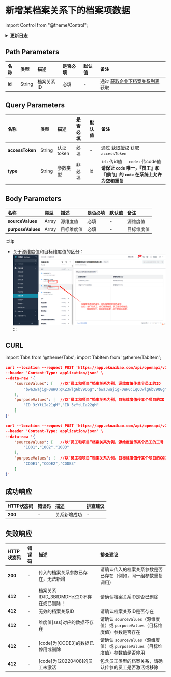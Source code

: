 # 新增某档案关系下的档案项数据

import Control from "@theme/Control";

<Control
method="POST"
url="/api/openapi/v2.1/recordLink/add/$`id`"
/>

<details>
  <summary><b>更新日志</b></summary>
  <div>

  [**1.4.0**](/docs/open-api/notice/update-log#140) -> 🐞 更新了校验逻辑，档案关系类型共六种，全都做参数校验，若传入已删除参数则报错<br/>
  &emsp; &emsp; &emsp; &emsp; &emsp; ● **未激活/已移除** 员工，不能进行任何档案关系数据操作。<br/>
  &emsp; &emsp; &emsp; &emsp; &emsp; ● body参数里传多个值时，校验参数任意一个不存在则报错。<br/>
  &emsp; &emsp; -> 🐞 无效果的新增返回信息提示。<br/>
  [**1.3.0**](/docs/open-api/notice/update-log#130) -> 🆕 新增 `type` 类型参数，支持 `id` 或 `code` 传参。<br/>
  [**1.2.0**](/docs/open-api/notice/update-log#120) -> 🚀 接口升级 `v2.1` 版本，修复了传其他类型自定义档案项ID（非档案关系配置的类型）可以创建成功数据的问题。<br/>

  </div>
</details>

## Path Parameters

| 名称 | 类型 | 描述 | 是否必填 | 默认值 | 备注 |
| :--- | :--- | :--- | :--- |:--- | :--- |
| **id** | String | 档案关系ID | 必填 | - | 通过 [获取企业下档案关系列表](/docs/open-api/recordLink/get-dimension-relation) 获取 | 

## Query Parameters

| 名称 | 类型 | 描述 | 是否必填 | 默认值 | 备注 |
| :--- | :--- | :--- | :--- |:--- | :--- |
| **accessToken** | String | 认证token | 必填 | - | 通过 [获取授权](/docs/open-api/getting-started/auth) 获取 `accessToken` |
| **type**        | String | 参数类型   | 非必填 | id | `id` : 传id值 &emsp; `code` : 传code值<br/>**请保证 `code` 唯一，『员工』和『部门』的 `code` 在系统上允许为空和重复** |

## Body Parameters

| 名称 | 类型 | 描述 | 是否必填 | 默认值 | 备注 |
| :--- | :--- | :--- | :--- |:--- | :--- |
| **sourceValues**  | Array  | 源维度值	| 必填  | - | 源维度值 |
| **purposeValues** | Array  | 目标维度值	| 必填  | - | 目标维度值 |

:::tip
- 关于源维度值和目标维度值的区分：
![images](images/源维度与目标维度.png)
:::

## CURL
import Tabs from '@theme/Tabs';
import TabItem from '@theme/TabItem';

<Tabs>
<TabItem value="id" label="id" default>

```json
curl --location --request POST 'https://app.ekuaibao.com/api/openapi/v2.1/recordLink/add/$ID_3BFuV7KbVDw?accessToken=ID_3BFuV7KbNDw:bwa3wajigF0WH0&type=id' \
--header 'Content-Type: application/json' \
--data-raw '{
    "sourceValues": [   //以“员工和项目”档案关系为例，源维度值传某个员工的ID
        "bwa3wajigF0WH0:qKZ3wlg6bv9OGg","bwa3wajigF0WH0:IqQ3wlg6bv9QGg"
    ],
    "purposeValues": [  //以“员工和项目”档案关系为例，目标维度值传某个项目的ID
        "ID_3zYtLIa21gM","ID_3zYtLIa22gM"
    ]
}'
```
</TabItem>
<TabItem value="code" label="code">

```json
curl --location --request POST 'https://app.ekuaibao.com/api/openapi/v2.1/recordLink/add/$ID_3BFuV7KbVDw?accessToken=ID_3BFuV7KbNDw:bwa3wajigF0WH0&type=code' \
--header 'Content-Type: application/json' \
--data-raw '{
    "sourceValues": [   //以“员工和项目”档案关系为例，源维度值传某个员工的工号（CODE)
        "1001","1002","1003"
    ],
    "purposeValues": [  //以“员工和项目”档案关系为例，目标维度值传某个项目的CODE
        "CODE1","CODE2","CODE3"
    ]
}'
```
</TabItem>
</Tabs>

## 成功响应
| HTTP状态码 | 错误码 | 描述 | 排查建议 |
| :--- | :--- | :--- | :--- |
| **200** | - | 关系新增成功 | - |

## 失败响应
| HTTP状态码 | 错误码 | 描述 | 排查建议 |
| :--- | :--- | :--- | :--- |
| **200** | - | 传入的档案关系参数已存在，无法新增         | 请确认传入的档案关系参数是否已存在（例如，同一组参数重复调用）| 
| **412** | - | 档案关系ID:ID_3BfDMDHeZ20不存在或已删除！| 请确认档案关系ID是否已删除 | 
| **412** | - | 无效的档案关系ID                       | 请确认档案关系ID是否存在 | 
| **412** | - | 维度值[sss]对应的数据不存在              | 请确认 `sourceValues`（源维度值）或 `purposeValues`（目标维度值）参数是否存在 | 
| **412** | - | [code]为[CODE3]的数据已停用或删除       | 请确认 `sourceValues`（源维度值）或 `purposeValues`（目标维度值）参数值是否停用 | 
| **412** | - | [code]为[20220408]的员工未激活         | 包含员工类型的档案关系，请确认传参的员工是否激活或移除 |


